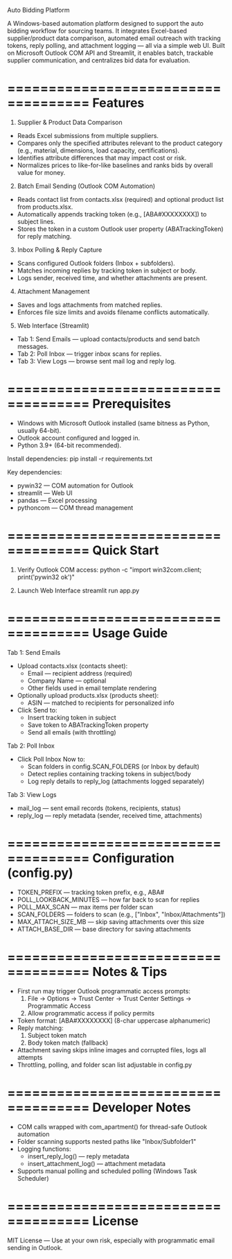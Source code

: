 Auto Bidding Platform

A Windows-based automation platform designed to support the auto bidding workflow for sourcing teams.
It integrates Excel-based supplier/product data comparison, automated email outreach with tracking tokens, reply polling, and attachment logging — all via a simple web UI.
Built on Microsoft Outlook COM API and Streamlit, it enables batch, trackable supplier communication, and centralizes bid data for evaluation.

====================================
Features
====================================

1. Supplier & Product Data Comparison
- Reads Excel submissions from multiple suppliers.
- Compares only the specified attributes relevant to the product category (e.g., material, dimensions, load capacity, certifications).
- Identifies attribute differences that may impact cost or risk.
- Normalizes prices to like-for-like baselines and ranks bids by overall value for money.

2. Batch Email Sending (Outlook COM Automation)
- Reads contact list from contacts.xlsx (required) and optional product list from products.xlsx.
- Automatically appends tracking token (e.g., [ABA#XXXXXXXX]) to subject lines.
- Stores the token in a custom Outlook user property (ABATrackingToken) for reply matching.

3. Inbox Polling & Reply Capture
- Scans configured Outlook folders (Inbox + subfolders).
- Matches incoming replies by tracking token in subject or body.
- Logs sender, received time, and whether attachments are present.

4. Attachment Management
- Saves and logs attachments from matched replies.
- Enforces file size limits and avoids filename conflicts automatically.

5. Web Interface (Streamlit)
- Tab 1: Send Emails — upload contacts/products and send batch messages.
- Tab 2: Poll Inbox — trigger inbox scans for replies.
- Tab 3: View Logs — browse sent mail log and reply log.

====================================
Prerequisites
====================================
- Windows with Microsoft Outlook installed (same bitness as Python, usually 64-bit).
- Outlook account configured and logged in.
- Python 3.9+ (64-bit recommended).

Install dependencies:
pip install -r requirements.txt

Key dependencies:
- pywin32 — COM automation for Outlook
- streamlit — Web UI
- pandas — Excel processing
- pythoncom — COM thread management

====================================
Quick Start
====================================
1. Verify Outlook COM access:
   python -c "import win32com.client; print('pywin32 ok')"

2. Launch Web Interface
   streamlit run app.py

====================================
Usage Guide
====================================

Tab 1: Send Emails
- Upload contacts.xlsx (contacts sheet):
  - Email — recipient address (required)
  - Company Name — optional
  - Other fields used in email template rendering
- Optionally upload products.xlsx (products sheet):
  - ASIN — matched to recipients for personalized info
- Click Send to:
  - Insert tracking token in subject
  - Save token to ABATrackingToken property
  - Send all emails (with throttling)

Tab 2: Poll Inbox
- Click Poll Inbox Now to:
  - Scan folders in config.SCAN_FOLDERS (or Inbox by default)
  - Detect replies containing tracking tokens in subject/body
  - Log reply details to reply_log (attachments logged separately)

Tab 3: View Logs
- mail_log — sent email records (tokens, recipients, status)
- reply_log — reply metadata (sender, received time, attachments)

====================================
Configuration (config.py)
====================================
- TOKEN_PREFIX — tracking token prefix, e.g., ABA#
- POLL_LOOKBACK_MINUTES — how far back to scan for replies
- POLL_MAX_SCAN — max items per folder scan
- SCAN_FOLDERS — folders to scan (e.g., ["Inbox", "Inbox/Attachments"])
- MAX_ATTACH_SIZE_MB — skip saving attachments over this size
- ATTACH_BASE_DIR — base directory for saving attachments

====================================
Notes & Tips
====================================
- First run may trigger Outlook programmatic access prompts:
  1. File → Options → Trust Center → Trust Center Settings → Programmatic Access
  2. Allow programmatic access if policy permits
- Token format: [ABA#XXXXXXXX] (8-char uppercase alphanumeric)
- Reply matching:
  1. Subject token match
  2. Body token match (fallback)
- Attachment saving skips inline images and corrupted files, logs all attempts
- Throttling, polling, and folder scan list adjustable in config.py

====================================
Developer Notes
====================================
- COM calls wrapped with com_apartment() for thread-safe Outlook automation
- Folder scanning supports nested paths like "Inbox/Subfolder1"
- Logging functions:
  - insert_reply_log() — reply metadata
  - insert_attachment_log() — attachment metadata
- Supports manual polling and scheduled polling (Windows Task Scheduler)

====================================
License
====================================

MIT License — Use at your own risk, especially with programmatic email sending in Outlook.
